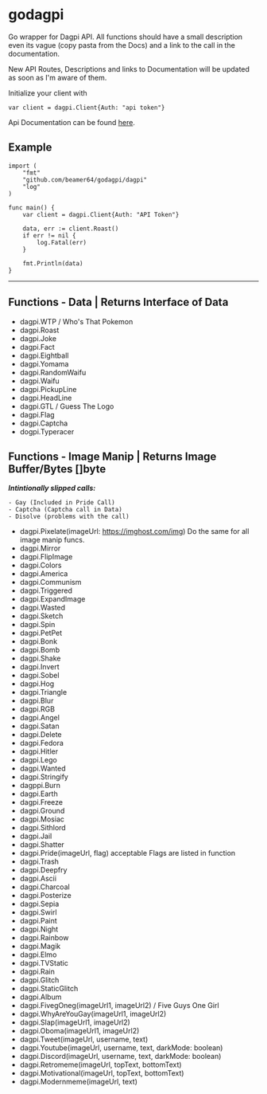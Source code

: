 # godagpi
Go wrapper for Dagpi API. All functions should have a small description even its vague (copy pasta from the Docs) and a link to the call in the documentation.

New API Routes, Descriptions and links to Documentation will be updated as soon as I'm aware of them.

Initialize your client with

```
var client = dagpi.Client{Auth: "api token"}
```

Api Documentation can be found [here](https://dagpi.docs.apiary.io/).

<h2>Example</h2>

```
import (
	"fmt"
	"github.com/beamer64/godagpi/dagpi"
	"log"
)

func main() {
	var client = dagpi.Client{Auth: "API Token"}

	data, err := client.Roast()
	if err != nil {
		log.Fatal(err)
	}

	fmt.Println(data)
}
```
---

## Functions - Data | Returns Interface of Data

* dagpi.WTP / Who's That Pokemon
* dagpi.Roast
* dagpi.Joke
* dagpi.Fact
* dagpi.Eightball
* dagpi.Yomama
* dagpi.RandomWaifu
* dagpi.Waifu
* dagpi.PickupLine
* dagpi.HeadLine
* dagpi.GTL / Guess The Logo
* dagpi.Flag
* dagpi.Captcha
* dogpi.Typeracer

## Functions - Image Manip | Returns Image Buffer/Bytes []byte

***Intintionally slipped calls:***
```
- Gay (Included in Pride Call)
- Captcha (Captcha call in Data)
- Disolve (problems with the call)
```

* dagpi.Pixelate(imageUrl: https://imghost.com/img) Do the same for all image manip funcs.
* dagpi.Mirror
* dagpi.FlipImage
* dagpi.Colors
* dagpi.America
* dagpi.Communism
* dagpi.Triggered
* dagpi.ExpandImage
* dagpi.Wasted
* dagpi.Sketch
* dagpi.Spin
* dagpi.PetPet
* dagpi.Bonk
* dagpi.Bomb
* dagpi.Shake
* dagpi.Invert
* dagpi.Sobel
* dagpi.Hog
* dagpi.Triangle
* dagpi.Blur
* dagpi.RGB
* dagpi.Angel
* dagpi.Satan
* dagpi.Delete
* dagpi.Fedora
* dagpi.Hitler
* dagpi.Lego
* dagpi.Wanted
* dagpi.Stringify
* dagppi.Burn
* dagpi.Earth
* dagpi.Freeze
* dagpi.Ground
* dagpi.Mosiac
* dagpi.Sithlord
* dagpi.Jail
* dagpi.Shatter
* dagpi.Pride(imageUrl, flag) acceptable Flags are listed in function
* dagpi.Trash
* dagpi.Deepfry
* dagpi.Ascii
* dagpi.Charcoal
* dagpi.Posterize
* dagpi.Sepia
* dagpi.Swirl
* dagpi.Paint
* dagpi.Night
* dagpi.Rainbow
* dagpi.Magik
* dagpi.Elmo
* dagpi.TVStatic
* dagpi.Rain
* dagpi.Glitch
* dagpi.StaticGlitch
* dagpi.Album
* dagpi.FivegOneg(imageUrl1, imageUrl2) / Five Guys One Girl
* dagpi.WhyAreYouGay(imageUrl1, imageUrl2)
* dagpi.Slap(imageUrl1, imageUrl2)
* dagpi.Oboma(imageUrl1, imageUrl2)
* dagpi.Tweet(imageUrl, username, text)
* dagpi.Youtube(imageUrl, username, text, darkMode: boolean)
* dagpi.Discord(imageUrl, username, text, darkMode: boolean)
* dagpi.Retromeme(imageUrl, topText, bottomText)
* dagpi.Motivational(imageUrl, topText, bottomText)
* dagpi.Modernmeme(imageUrl, text)